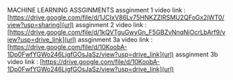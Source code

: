 MACHINE LEARNING ASSGINMENTS 
assginment 1 video link : [https://drive.google.com/file/d/1JCIxV86Lv75HNKZZlRSMU2QFoGx2jWT0/view?usp=sharing](url)
assginment 2 video link : [https://drive.google.com/file/d/1kQVTguGwyGn_F5GBZvNnqNjOcrLbArf9/view?usp=drive_link](url)
assginment 3a video link : [https://drive.google.com/file/d/10KoobA-1Dp0FwfYGWo246LjgfGOsJaSz/view?usp=drive_link](url)
assginment 3b video link : [https://drive.google.com/file/d/10KoobA-1Dp0FwfYGWo246LjgfGOsJaSz/view?usp=drive_link](url)
